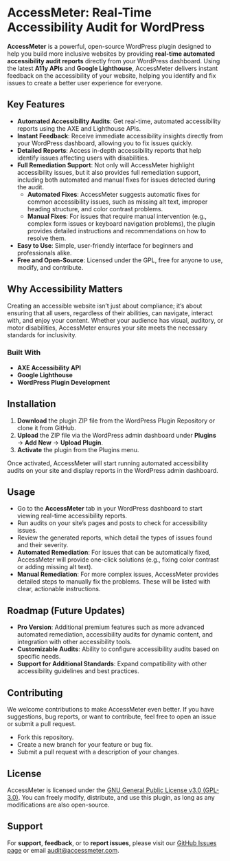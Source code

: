 # AccessMeter: Real-Time Accessibility Audit for WordPress

**AccessMeter** is a powerful, open-source WordPress plugin designed to help you build more inclusive websites by providing **real-time automated accessibility audit reports** directly from your WordPress dashboard. Using the latest **A11y APIs** and **Google Lighthouse**, AccessMeter delivers instant feedback on the accessibility of your website, helping you identify and fix issues to create a better user experience for everyone.

## Key Features

- **Automated Accessibility Audits**: Get real-time, automated accessibility reports using the AXE and Lighthouse APIs.
- **Instant Feedback**: Receive immediate accessibility insights directly from your WordPress dashboard, allowing you to fix issues quickly.
- **Detailed Reports**: Access in-depth accessibility reports that help identify issues affecting users with disabilities.
- **Full Remediation Support**: Not only will AccessMeter highlight accessibility issues, but it also provides full remediation support, including both automated and manual fixes for issues detected during the audit.
  - **Automated Fixes**: AccessMeter suggests automatic fixes for common accessibility issues, such as missing alt text, improper heading structure, and color contrast problems.
  - **Manual Fixes**: For issues that require manual intervention (e.g., complex form issues or keyboard navigation problems), the plugin provides detailed instructions and recommendations on how to resolve them.
- **Easy to Use**: Simple, user-friendly interface for beginners and professionals alike.
- **Free and Open-Source**: Licensed under the GPL, free for anyone to use, modify, and contribute.

## Why Accessibility Matters

Creating an accessible website isn’t just about compliance; it’s about ensuring that all users, regardless of their abilities, can navigate, interact with, and enjoy your content. Whether your audience has visual, auditory, or motor disabilities, AccessMeter ensures your site meets the necessary standards for inclusivity.

### Built With

- **AXE Accessibility API**
- **Google Lighthouse**
- **WordPress Plugin Development**

## Installation

1. **Download** the plugin ZIP file from the WordPress Plugin Repository or clone it from GitHub.
2. **Upload** the ZIP file via the WordPress admin dashboard under **Plugins** → **Add New** → **Upload Plugin**.
3. **Activate** the plugin from the Plugins menu.

Once activated, AccessMeter will start running automated accessibility audits on your site and display reports in the WordPress admin dashboard.

## Usage

- Go to the **AccessMeter** tab in your WordPress dashboard to start viewing real-time accessibility reports.
- Run audits on your site’s pages and posts to check for accessibility issues.
- Review the generated reports, which detail the types of issues found and their severity.
- **Automated Remediation**: For issues that can be automatically fixed, AccessMeter will provide one-click solutions (e.g., fixing color contrast or adding missing alt text).
- **Manual Remediation**: For more complex issues, AccessMeter provides detailed steps to manually fix the problems. These will be listed with clear, actionable instructions.

## Roadmap (Future Updates)

- **Pro Version**: Additional premium features such as more advanced automated remediation, accessibility audits for dynamic content, and integration with other accessibility tools.
- **Customizable Audits**: Ability to configure accessibility audits based on specific needs.
- **Support for Additional Standards**: Expand compatibility with other accessibility guidelines and best practices.

## Contributing

We welcome contributions to make AccessMeter even better. If you have suggestions, bug reports, or want to contribute, feel free to open an issue or submit a pull request.

- Fork this repository.
- Create a new branch for your feature or bug fix.
- Submit a pull request with a description of your changes.

## License

AccessMeter is licensed under the [GNU General Public License v3.0 (GPL-3.0)](https://www.gnu.org/licenses/gpl-3.0.html). You can freely modify, distribute, and use this plugin, as long as any modifications are also open-source.

## Support

For **support**, **feedback**, or to **report issues**, please visit our [GitHub Issues page](https://github.com/Sammy10000/accessmeter/issues) or email audit@accessmeter.com.
